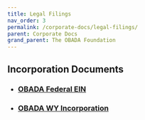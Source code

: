 ```yaml
---
title: Legal Filings
nav_order: 3
permalink: /corporate-docs/legal-filings/
parent: Corporate Docs 
grand_parent: The OBADA Foundation
---
```

## Incorporation Documents

+ ### [OBADA Federal EIN](obada-foundation/foundation/obada-foundation/corporate-docs/obada-ein.pdf) 

+ ### [OBADA WY Incorporation](obada-foundation/foundation/obada-foundation/corporate-docs/obada-incorp.pdf)

